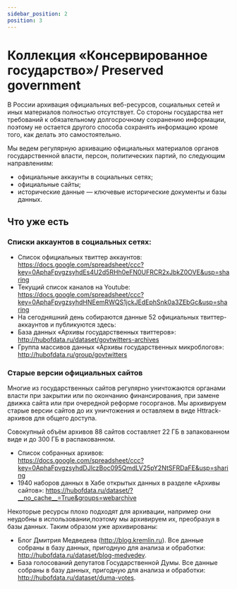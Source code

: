 ```yaml
---
sidebar_position: 2
position: 3
---
```



# Коллекция «Консервированное государство»/ Preserved government

В России архивация официальных веб-ресурсов, социальных сетей и иных материалов полностью отсутствует. Со стороны государства нет требований к обязательному долгосрочному сохранению информации, поэтому не остается другого способа сохранять информацию кроме того, как делать это самостоятельно.

Мы ведем регулярную архивацию официальных материалов органов государственной власти, персон, политических партий, по следующим направлениям:
- официальные аккаунты в социальных сетях;
- официальные сайты;
- исторические данные — ключевые исторические документы и базы данных.


## Что уже есть

### Списки аккаунтов в социальных сетях:
- Список официальных твиттер аккаунтов: https://docs.google.com/spreadsheet/ccc?key=0AphaFpvgzsyhdEs4U2d5RHh0eFN0UFRCR2xJbkZ0OVE&usp=sharing
- Текущий список каналов на Youtube: https://docs.google.com/spreadsheet/ccc?key=0AphaFpvgzsyhdHNEemRWQS1jckJEdEphSnk0a3ZEbGc&usp=sharing
- На сегодняшний день собираются данные 52 официальных твиттер-аккаунтов и публикуются здесь:
- База данных «Архивы государственных твиттеров»: http://hubofdata.ru/dataset/govtwitters-archives
- Группа массивов данных «Архивы государственных микроблогов»: http://hubofdata.ru/group/govtwitters


### Старые версии официальных сайтов

Многие из государственных сайтов регулярно уничтожаются органами власти при закрытии или по окончанию финансирования, при замене движка сайта или при очередной реформе госорганов. Мы архивируем старые версии сайтов до их уничтожения и оставляем в виде Httrack-архивов для общего доступа.

Совокупный объём архивов 88 сайтов составляет 22 ГБ в запакованном виде и до 300 ГБ в распакованном.

- Список собранных архивов: https://docs.google.com/spreadsheet/ccc?key=0AphaFpvgzsyhdDJlczBoc095QmdLV25pY2NtSFRDaFE&usp=sharing
- 1940 наборов данных в Хабе открытых данных в разделе «Архивы сайтов»: https://hubofdata.ru/dataset/?__no_cache__=True&groups=webarchive

Некоторые ресурсы плохо подходят для архивации, например они неудобны в использовании,поэтому мы архивируем их, преобразуя в базы данных. Таким образом уже архивированы:
- Блог Дмитрия Медведева (http://blog.kremlin.ru). Все данные собраны в базу данных, пригодную для анализа и обработки: http://hubofdata.ru/dataset/blog-medvedev.
- База голосований депутатов Государственной Думы. Все данные собраны в базу данных, пригодную для анализа и обработки: http://hubofdata.ru/dataset/duma-votes.
